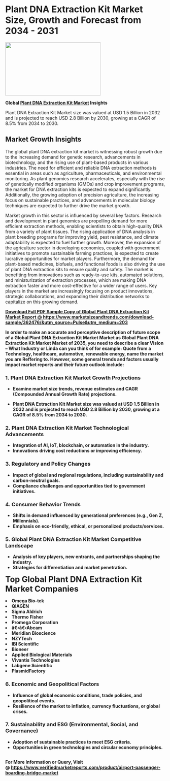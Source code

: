 <H1>Plant DNA Extraction Kit Market Size, Growth and Forecast from 2034 - 2031</H1><img class="aligncenter size-medium wp-image-584254" src="https://thirdeyenews.in/wp-content/uploads/2034/09/Global-Market-Research-300x168.jpeg" alt="" width="300" height="168" /><p><strong>Global&nbsp;<a href="https://www.marketsizeandtrends.com/download-sample/362476/&amp;utm_source=Pulse&amp;utm_medium=203">Plant DNA Extraction Kit Market</a> Insights</strong></p><p>Plant DNA Extraction Kit Market size was valued at USD 1.5 Billion in 2032 and is projected to reach USD 2.8 Billion by 2030, growing at a CAGR of 8.5% from 2034 to 2030.</p><p><h2>Market Growth Insights</h2> <p>The global plant DNA extraction kit market is witnessing robust growth due to the increasing demand for genetic research, advancements in biotechnology, and the rising use of plant-based products in various industries. The need for efficient and reliable DNA extraction methods is essential in areas such as agriculture, pharmaceuticals, and environmental monitoring. As plant genomics research accelerates, especially with the rise of genetically modified organisms (GMOs) and crop improvement programs, the market for DNA extraction kits is expected to expand significantly. Additionally, the growing adoption of precision agriculture, the increasing focus on sustainable practices, and advancements in molecular biology techniques are expected to further drive the market growth.</p> <p><strong><a href="#"></a></strong></p> <p>Market growth in this sector is influenced by several key factors. Research and development in plant genomics are propelling demand for more efficient extraction methods, enabling scientists to obtain high-quality DNA from a variety of plant tissues. The rising application of DNA analysis in plant breeding programs for improving yield, pest resistance, and climate adaptability is expected to fuel further growth. Moreover, the expansion of the agriculture sector in developing economies, coupled with government initiatives to promote sustainable farming practices, is expected to create lucrative opportunities for market players. Furthermore, the demand for plant-based medicines, biofuels, and functional foods is also driving the use of plant DNA extraction kits to ensure quality and safety. The market is benefiting from innovations such as ready-to-use kits, automated solutions, and miniaturization of extraction processes, which are making DNA extraction faster and more cost-effective for a wider range of users. Key players in the market are increasingly focusing on product innovations, strategic collaborations, and expanding their distribution networks to capitalize on this growing demand.</p> <p><strong><a href="#"></p><p><span class=""><strong>Download Full PDF Sample Copy of Global Plant DNA Extraction Kit Market Report</strong> @ <a href="https://www.marketsizeandtrends.com/download-sample/362476/&amp;utm_source=Pulse&amp;utm_medium=203" target="_blank">https://www.marketsizeandtrends.com/download-sample/362476/&amp;utm_source=Pulse&amp;utm_medium=203</a></span></p><p>In order to make an accurate and perceptive description of future scope of a Global&nbsp;Plant DNA Extraction Kit Market Market as Global&nbsp;Plant DNA Extraction Kit Market Market of 2035, you need to describe a clear Vision &ndash; What Industry or Linda can you think of for example: Quote from a Technology, healthcare, automotive, renewable energy, name the market you are Reffering to. However, some general trends and factors usually impact market reports and their future outlook include:</p><h3>1.&nbsp;<strong>Plant DNA Extraction Kit Market Growth Projections</strong></h3><ul><li>Examine market size trends, revenue estimates and CAGR (Compounded Annual Growth Rate) projections.</li><li><p>Plant DNA Extraction Kit Market size was valued at USD 1.5 Billion in 2032 and is projected to reach USD 2.8 Billion by 2030, growing at a CAGR of 8.5% from 2034 to 2030.</p></li></ul><h3>2.&nbsp;<strong>Plant DNA Extraction Kit Market Technological Advancements</strong></h3><ul><li>Integration of AI, IoT, blockchain, or automation in the industry.</li><li>Innovations driving cost reductions or improving efficiency.</li></ul><h3>3.&nbsp;<strong>Regulatory and Policy Changes</strong></h3><ul><li>Impact of global and regional regulations, including sustainability and carbon-neutral goals.</li><li>Compliance challenges and opportunities tied to government initiatives.</li></ul><h3>4.&nbsp;<strong>Consumer Behavior Trends</strong></h3><ul><li>Shifts in demand influenced by generational preferences (e.g., Gen Z, Millennials).</li><li>Emphasis on eco-friendly, ethical, or personalized products/services.</li></ul><h3>5.&nbsp;<strong>Global Plant DNA Extraction Kit Market Competitive Landscape</strong></h3><ul><li>Analysis of key players, new entrants, and partnerships shaping the industry.</li><li>Strategies for differentiation and market penetration.</li></ul><p data-pm-slice="1 1 []"><span style="color: inherit; font-family: inherit; font-size: 25px;">Top Global Plant DNA Extraction Kit Market Companies</span></p><div class="" data-test-id=""><p><li>Omega Bio-tek</li><li> QIAGEN</li><li> Sigma Aldrich</li><li> Thermo Fisher</li><li> Promega Corporation</li><li> â€‹â€‹Abcam</li><li> Meridian Bioscience</li><li> NZYTech</li><li> IBI Scientific</li><li> Bioneer</li><li> Applied Biological Materials</li><li> Vivantis Technologies</li><li> Labgene Scientific</li><li> PlasmidFactory</li></p></div><h3>6.&nbsp;<strong>Economic and Geopolitical Factors</strong></h3><ul><li>Influence of global economic conditions, trade policies, and geopolitical events.</li><li>Resilience of the market to inflation, currency fluctuations, or global crises.</li></ul><h3>7.&nbsp;<strong>Sustainability and ESG (Environmental, Social, and Governance)</strong></h3><ul><li>Adoption of sustainable practices to meet ESG criteria.</li><li>Opportunities in green technologies and circular economy principles.</li></ul><h2><strong style="font-size: 14px;">For More Information or Query, Visit @&nbsp;</strong><a style="background-color: #ffffff; font-size: 14px;" href="https://www.marketsizeandtrends.com/report/plant-dna-extraction-kit-market/" target="_blank">https://www.verifiedmarketreports.com/product/airport-passenger-boarding-bridge-market</a></h2>
